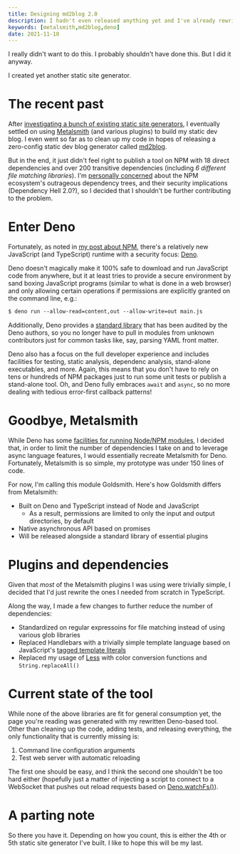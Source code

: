 ```yaml
---
title: Designing md2blog 2.0
description: I hadn't even released anything yet and I've already rewritten md2blog. Here's why.
keywords: [metalsmith,md2blog,deno]
date: 2021-11-10
---
```

I really didn't want to do this. I probably shouldn't have done this. But I did it anyway.

I created yet another static site generator.

# The recent past
After [investigating a bunch of existing static site generators](comparison.md), I eventually settled on using [Metalsmith](https://metalsmith.io/) (and various plugins) to build my static dev blog. I even went so far as to clean up my code in hopes of releasing a zero-config static dev blog generator called [md2blog](md2blog-design.md).

But in the end, it just didn't feel right to publish a tool on NPM with 18 direct dependencies and over 200 transitive dependencies (including *6 different file matching libraries*). I'm [personally concerned](../web-development/souring-on-npm.md) about the NPM ecosystem's outrageous dependency trees, and their security implications (Dependency Hell 2.0?), so I decided that I shouldn't be further contributing to the problem.

# Enter Deno
Fortunately, as noted in [my post about NPM](../web-development/souring-on-npm.md), there's a relatively new JavaScript (and TypeScript) runtime with a security focus: [Deno](https://deno.land/).

Deno doesn't magically make it 100% safe to download and run JavaScript code from anywhere, but it at least tries to provide a secure environment by sand boxing JavaScript programs (similar to what is done in a web browser) and only allowing certain operations if permissions are explicitly granted on the command line, e.g.:

```txt
$ deno run --allow-read=content,out --allow-write=out main.js
```

Additionally, Deno provides a [standard library](https://deno.land/std) that has been audited by the Deno authors, so you no longer have to pull in modules from unknown contributors just for common tasks like, say, parsing YAML front matter.

Deno also has a focus on the full developer experience and includes facilities for testing, static analysis, dependenc analysis, stand-alone executables, and more. Again, this means that you don't have to rely on tens or hundreds of NPM packages just to run some unit tests or publish a stand-alone tool. Oh, and Deno fully embraces `await` and `async`, so no more dealing with tedious error-first callback patterns!

# Goodbye, Metalsmith
While Deno has some [facilities for running Node/NPM modules](https://deno.land/manual@v1.16.0/npm_nodejs), I decided that, in order to limit the number of dependencies I take on and to leverage async language features, I would essentially recreate Metalsmith for Deno. Fortunately, Metalsmith is so simple, my prototype was under 150 lines of code.

For now, I'm calling this module Goldsmith. Here's how Goldsmith differs from Metalsmith:

* Built on Deno and TypeScript instead of Node and JavaScript
  * As a result, permissions are limited to only the input and output directories, by default
* Native asynchronous API based on promises
* Will be released alongside a standard library of essential plugins

# Plugins and dependencies
Given that *most* of the Metalsmith plugins I was using were trivially simple, I decided that I'd just rewrite the ones I needed from scratch in TypeScript.

Along the way, I made a few changes to further reduce the number of dependencies:

* Standardized on regular expressoins for file matching instead of using various glob libraries
* Replaced Handlebars with a trivially simple template language based on JavaScript's [tagged template literals](https://developer.mozilla.org/en-US/docs/Web/JavaScript/Reference/Template_literals#tagged_templates)
* Replaced my usage of [Less](https://lesscss.org/) with color conversion functions and `String.replaceAll()`

# Current state of the tool
While none of the above libraries are fit for general consumption yet, the page you're reading was generated with my rewritten Deno-based tool. Other than cleaning up the code, adding tests, and releasing everything, the only functionality that is currently missing is:

1. Command line configuration arguments
1. Test web server with automatic reloading

The first one should be easy, and I think the second one shouldn't be too hard either (hopefully just a matter of injecting a script to connect to a WebSocket that pushes out reload requests based on [Deno.watchFs()](https://doc.deno.land/builtin/stable#Deno.watchFs)).

# A parting note
So there you have it. Depending on how you count, this is either the 4th or 5th static site generator I've built. I like to hope this will be my last.